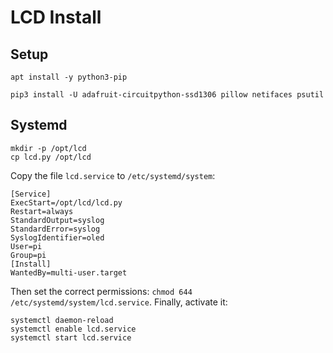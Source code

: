 # LCD Install

## Setup

```
apt install -y python3-pip
```

```
pip3 install -U adafruit-circuitpython-ssd1306 pillow netifaces psutil
```

## Systemd

```
mkdir -p /opt/lcd
cp lcd.py /opt/lcd
```

Copy the file `lcd.service` to `/etc/systemd/system`:

```
[Service]
ExecStart=/opt/lcd/lcd.py
Restart=always
StandardOutput=syslog
StandardError=syslog
SyslogIdentifier=oled
User=pi
Group=pi
[Install]
WantedBy=multi-user.target
```
Then set the correct permissions: `chmod 644 /etc/systemd/system/lcd.service`.
Finally, activate it:

```
systemctl daemon-reload
systemctl enable lcd.service
systemctl start lcd.service
```

